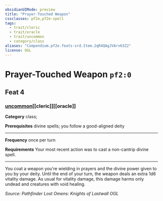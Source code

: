 ```yaml
---
obsidianUIMode: preview
title: "Prayer-Touched Weapon"
cssclasses: pf2e,pf2e-spell
tags:
  - trait/cleric
  - trait/oracle
  - trait/uncommon
  - category/class
aliases: "Compendium.pf2e.feats-srd.Item.2qR4QAgJVArv63Z2"
license: OGL
---
```

# Prayer-Touched Weapon `pf2:0`
## Feat 4
### [uncommon](uncommon "Uncommon Rarity Trait")[[cleric]][[oracle]]

**Category** class; 



**Prerequisites** divine spells; you follow a good-aligned deity
* * *
**Frequency** once per turn

**Requirements** Your most recent action was to cast a non-cantrip divine spell.

* * *

You coat a weapon you're wielding in prayers and the divine power given to you by your deity. Until the end of your turn, the weapon deals an extra 1d6 vitality damage. As usual for vitality damage, this damage harms only undead and creatures with void healing.

*Source: Pathfinder Lost Omens: Knights of Lastwall*
*OGL*
